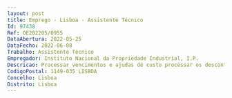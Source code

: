 ```yaml
--- 
layout: post
title: Emprego - Lisboa - Assistente Técnico
Id: 97438
Ref: OE202205/0955
DataAbertura: 2022-05-25
DataFecho: 2022-06-08
Trabalho: Assistente Técnico
Empregador: Instituto Nacional da Propriedade Industrial, I.P.
Descricao: Processar vencimentos e ajudas de custo processar os descontos legais obrigatórios (CGA, SS, ADSE, IRS) e descontos facultativos registos e atualização de cadastro  Inscrições e reinseri los na segurança social, CGA, ADSE e outrosprodução de documentos administrativos na área de recursos humanos controlo de assiduidade e preparação de mapa de férias Preparação de report para efeitos contabilísticos Produz informação relativa aos procedimentos inerentes ao processamento de vencimentos Realizar pedidos de aposentação e contagens de tempo instruir processos relativos à acidentes de trabalho Participar na realização do orçamento relativo a custos com pessoal  produzir reports na área de recursos humanos  realizar documentação administrativa  realizar outras tarefas existentes na esfera de atuação do Departamento de Recursos Humanos e Apoio ao Cliente.
CodigoPostal: 1149-035 LISBOA
Concelho: Lisboa
Distrito: Lisboa
--- 
```

